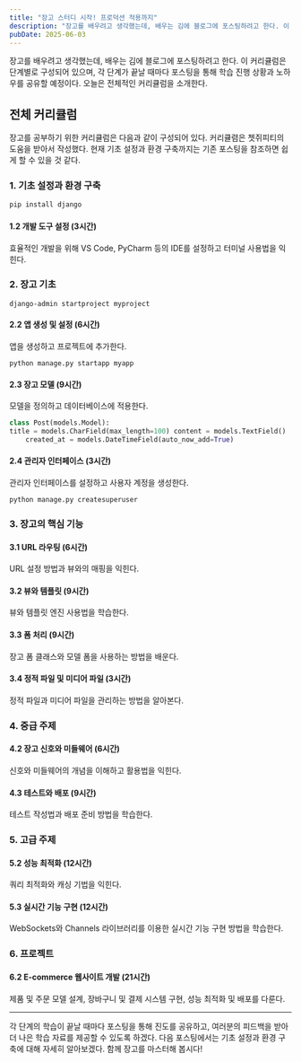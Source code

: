 ```yaml
---
title: "장고 스터디 시작! 프로덕션 적용까지"
description: "장고를 배우려고 생각했는데, 배우는 김에 블로그에 포스팅하려고 한다. 이 커리큘럼은 단계별로 구성되어 있으며, 각 단계가 끝날 때마다 포스팅을 통해 학습 진행 상황과 노하우를 공유할 예정이다. 오늘은 전체적인 커리큘럼을 소개한다.   전체 커리큘럼  장고를 공부하기 위한 커리큘럼은 다음..."
pubDate: 2025-06-03
---
```


장고를 배우려고 생각했는데, 배우는 김에 블로그에 포스팅하려고 한다. 이 커리큘럼은 단계별로 구성되어 있으며, 각 단계가 끝날 때마다 포스팅을 통해 학습 진행 상황과 노하우를 공유할 예정이다. 오늘은 전체적인 커리큘럼을 소개한다.

## 전체 커리큘럼

장고를 공부하기 위한 커리큘럼은 다음과 같이 구성되어 있다. 커리큘렴은 쳇쥐피티의 도움을 받아서 작성했다. 현재 기초 설정과 환경 구축까지는 기존 포스팅을 참조하면 쉽게 할 수 있을 것 같다.

### 1. 기초 설정과 환경 구축

```python
pip install django

```

#### 1.2 개발 도구 설정 (3시간)

효율적인 개발을 위해 VS Code, PyCharm 등의 IDE를 설정하고 터미널 사용법을 익힌다.

### 2. 장고 기초

```
django-admin startproject myproject

```

#### 2.2 앱 생성 및 설정 (6시간)

앱을 생성하고 프로젝트에 추가한다.
```
python manage.py startapp myapp

```

#### 2.3 장고 모델 (9시간)

모델을 정의하고 데이터베이스에 적용한다.
```python
class Post(models.Model):
title = models.CharField(max_length=100) content = models.TextField()
    created_at = models.DateTimeField(auto_now_add=True)

```

#### 2.4 관리자 인터페이스 (3시간)

관리자 인터페이스를 설정하고 사용자 계정을 생성한다.
```
python manage.py createsuperuser

```

### 3. 장고의 핵심 기능

#### 3.1 URL 라우팅 (6시간)

URL 설정 방법과 뷰와의 매핑을 익힌다.

#### 3.2 뷰와 템플릿 (9시간)

뷰와 템플릿 엔진 사용법을 학습한다.

#### 3.3 폼 처리 (9시간)

장고 폼 클래스와 모델 폼을 사용하는 방법을 배운다.

#### 3.4 정적 파일 및 미디어 파일 (3시간)

정적 파일과 미디어 파일을 관리하는 방법을 알아본다.

### 4. 중급 주제

#### 4.2 장고 신호와 미들웨어 (6시간)

신호와 미들웨어의 개념을 이해하고 활용법을 익힌다.

#### 4.3 테스트와 배포 (9시간)

테스트 작성법과 배포 준비 방법을 학습한다.

### 5. 고급 주제

#### 5.2 성능 최적화 (12시간)

쿼리 최적화와 캐싱 기법을 익힌다.

#### 5.3 실시간 기능 구현 (12시간)

WebSockets와 Channels 라이브러리를 이용한 실시간 기능 구현 방법을 학습한다.

### 6. 프로젝트

#### 6.2 E-commerce 웹사이트 개발 (21시간)

제품 및 주문 모델 설계, 장바구니 및 결제 시스템 구현, 성능 최적화 및 배포를 다룬다.

---

각 단계의 학습이 끝날 때마다 포스팅을 통해 진도를 공유하고, 여러분의 피드백을 받아 더 나은 학습 자료를 제공할 수 있도록 하겠다. 다음 포스팅에서는 기초 설정과 환경 구축에 대해 자세히 알아보겠다. 함께 장고를 마스터해 봅시다!
